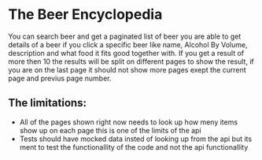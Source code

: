 # The Beer Encyclopedia
You can search beer and get a paginated list of beer you are able to get details of a beer if you click a specific beer like name,
Alcohol By Volume, description and what food it fits good together with. 
If you get a result of more then 10 the results will be split on different pages to show the result, 
if you are on the last page it should not show more pages exept the current page and previus page number.

## The limitations:
* All of the pages shown right now needs to look up how meny items show up on each page this is one of the limits of the api
* Tests should have mocked data insted of looking up from the api but its ment to test the functionallity of the code and not the api functionallity


